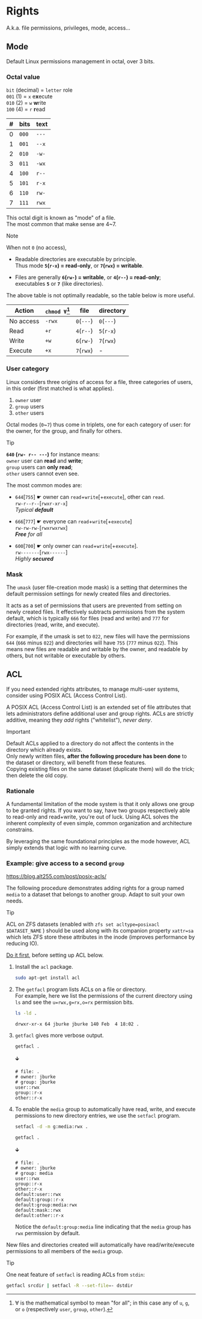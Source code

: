# Rights

A.k.a. file permissions, privileges, mode, access…





## Mode

Default Linux permissions management in octal, over 3 bits.




### Octal value

`bit` (decimal) = `letter` role  
`001` (1) = `x` e**x**ecute  
`010` (2) = `w` **w**rite  
`100` (4) = `r` **r**ead  

| # | bits | text
|---|------|-----
| 0 | `000` | `---`
| 1 | `001` | `--x`
| 2 | `010` | `-w-`
| 3 | `011` | `-wx`
| 4 | `100` | `r--`
| 5 | `101` | `r-x`
| 6 | `110` | `rw-`
| 7 | `111` | `rwx`

This octal digit is known as "mode" of a file.  
The most common that make sense are 4~7. 

> [!Note]
> When not `0` (no access),
> 
> - Readable directories are executable by principle.  
> Thus mode **`5`(`r-x`) = read-only**, or **`7`(`rwx`) = writable**.  
>
> - Files are generally **`6`(`rw-`) = writable**, or **`4`(`r--`) = read-only**;  
> executables **`5`** or **`7`** (like directories).

The above table is not optimally readable, so the table below is more useful.

| Action |`chmod ∀`[^for-all]|file| directory
|--------|-------|------------|-----------
|No access|`-rwx`| `0`(`---`) | `0`(`---`) 
| Read   | `+r`  | `4`(`r--`) | `5`(`r-x`)
| Write  | `+w`  | `6`(`rw-`) | `7`(`rwx`)
| Execute| `+x`  | `7`(`rwx`) | -




### User category

Linux considers three origins of access for a file, three categories of users, in this order (first matched is what applies).

1. `owner` user
2. `group` users
3. `other` users

Octal modes (`0`~`7`) thus come in triplets, one for each category of user: for the owner, for the group, and finally for others.

> [!Tip]  
> **`640` (`rw- r-- ---`)** for instance means:  
> `owner` user can **read** and **write**;  
> `group` users can **only read**;  
> `other` users cannot even see.

The most common modes are:

- `644`\[`755`\] ☛ owner can `read`+`write`\[+`execute`\], other can `read`.  
`rw-r--r--`\[`rwxr-xr-x`\]  
*Typical **default***

- `666`\[`777`\] ☛ everyone can `read`+`write`\[+`execute`\]  
`rw-rw-rw-`\[`rwxrwxrwx`\]  
***Free** for all*

- `600`\[`700`\] ☛ only owner can `read`+`write`\[+`execute`\].  
`rw-------`\[`rwx------`\]  
*Highly **secured***




### Mask

The `umask` (user file-creation mode mask) is a setting that determines the default permission settings for newly created files and directories.

It acts as a set of permissions that users are prevented from setting on newly created files. It effectively subtracts permissions from the system default, which is typically `666` for files (read and write) and `777` for directories (read, write, and execute).

For example, if the umask is set to `022`, new files will have the permissions `644` (`666` minus `022`) and directories will have `755` (`777` minus `022`). This means new files are readable and writable by the owner, and readable by others, but not writable or executable by others.





## ACL

If you need extended rights attributes, to manage multi-user systems, consider using POSIX ACL (Access Control List).

A POSIX ACL (Access Control List) is an extended set of file attributes that lets administrators define additional user and group rights. ACLs are strictly additive, meaning they *add* rights ("whitelist"), *never deny*.

> [!Important]
> Default ACLs applied to a directory do not affect the contents in the directory which already exists.  
> Only newly written files, **after the following procedure has been done** to the dataset or directory, will benefit from these features.  
> Copying existing files on the same dataset (duplicate them) will do the trick; then delete the old copy.




### Rationale

A fundamental limitation of the mode system is that it only allows one group to be granted rights. If you want to say, have two groups respectively able to read-only and read+write, you're out of luck. Using ACL solves the inherent complexity of even simple, common organization and architecture constrains.

By leveraging the same foundational principles as the mode however, ACL simply extends that logic with no learning curve.




### Example: give access to a second `group`

https://blog.alt255.com/post/posix-acls/

The following procedure demonstrates adding rights for a group named `media` to a dataset that belongs to another group. Adapt to suit your own needs.

> [!Tip]  
> ACL on ZFS datasets (enabled with `zfs set acltype=posixacl $DATASET_NAME` ) should be used along with its companion property `xattr=sa` which lets ZFS store these attributes in the inode (improves performance by reducing IO).
> 
> [Do it first](../Storage/FS/ZFS/Share.md#permissions), before setting up ACL below.

1. Install the `acl` package.

    ```sh
    sudo apt-get install acl
    ```


1. The `getfacl` program lists ACLs on a file or directory.  
For example, here we list the permissions of the current directory using `ls` and see the `u=rwx,g=rx,o=rx` permission bits.

    ```sh
    ls -ld .
    ```

    ```
    drwxr-xr-x 64 jburke jburke 140 Feb  4 18:02 .
    ```


1. `getfacl` gives more verbose output.

    ```sh
    getfacl .
    ```  
    🡳
    ```
    # file: .
    # owner: jburke
    # group: jburke
    user::rwx
    group::r-x
    other::r-x
    ```


1. To enable the `media` group to automatically have read, write, and execute permissions to new directory entries, we use the `setfacl` program.

    ```sh
    setfacl -d -m g:media:rwx .

    getfacl .
    ```
    🡳
    ```
    # file: .
    # owner: jburke
    # group: media
    user::rwx
    group::r-x
    other::r-x
    default:user::rwx
    default:group::r-x
    default:group:media:rwx
    default:mask::rwx
    default:other::r-x
    ```

    Notice the `default:group:media` line indicating that the `media` group has `rwx` permission by default.

New files and directories created will automatically have read/write/execute permissions to all members of the `media` group.


> [!Tip]  
> One neat feature of `setfacl` is reading ACLs from `stdin`:
> 
> ```sh
> getfacl srcdir | setfacl -R --set-file=- dstdir
> ```













[^for-all]: $∀$ is the mathematical symbol to mean "for all"; in this case any of `u`, `g`, or `o` (respectively `user`, `group`, `other`).


